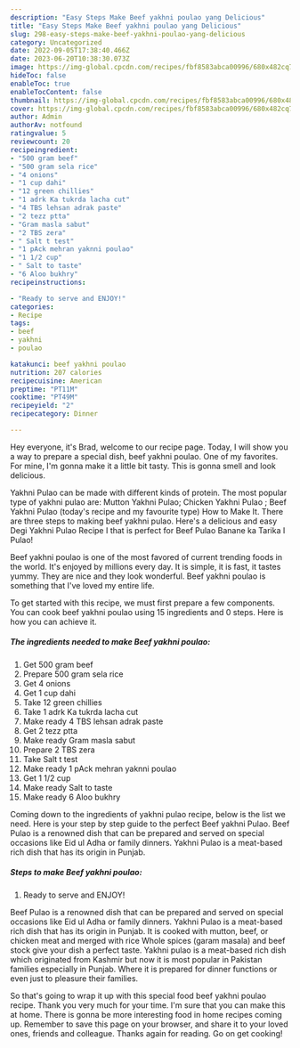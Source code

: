 ```yaml
---
description: "Easy Steps Make Beef yakhni poulao yang Delicious"
title: "Easy Steps Make Beef yakhni poulao yang Delicious"
slug: 298-easy-steps-make-beef-yakhni-poulao-yang-delicious
category: Uncategorized
date: 2022-09-05T17:38:40.466Z
date: 2023-06-20T10:38:30.073Z
image: https://img-global.cpcdn.com/recipes/fbf8583abca00996/680x482cq70/beef-yakhni-poulao-recipe-main-photo.jpg
hideToc: false
enableToc: true
enableTocContent: false
thumbnail: https://img-global.cpcdn.com/recipes/fbf8583abca00996/680x482cq70/beef-yakhni-poulao-recipe-main-photo.jpg
cover: https://img-global.cpcdn.com/recipes/fbf8583abca00996/680x482cq70/beef-yakhni-poulao-recipe-main-photo.jpg
author: Admin
authorAv: notfound
ratingvalue: 5
reviewcount: 20
recipeingredient:
- "500 gram beef"
- "500 gram sela rice"
- "4 onions"
- "1 cup dahi"
- "12 green chillies"
- "1 adrk Ka tukrda lacha cut"
- "4 TBS lehsan adrak paste"
- "2 tezz ptta"
- "Gram masla sabut"
- "2 TBS zera"
- " Salt t test"
- "1 pAck mehran yaknni poulao"
- "1 1/2 cup"
- " Salt to taste"
- "6 Aloo bukhry"
recipeinstructions:

- "Ready to serve and ENJOY!"
categories:
- Recipe
tags:
- beef
- yakhni
- poulao

katakunci: beef yakhni poulao 
nutrition: 207 calories
recipecuisine: American
preptime: "PT11M"
cooktime: "PT49M"
recipeyield: "2"
recipecategory: Dinner

---
```



Hey everyone, it's Brad, welcome to our recipe page. Today, I will show you a way to prepare a special dish, beef yakhni poulao. One of my favorites. For mine, I'm gonna make it a little bit tasty. This is gonna smell and look delicious.

Yakhni Pulao can be made with different kinds of protein. The most popular type of yakhni pulao are: Mutton Yakhni Pulao; Chicken Yakhni Pulao ; Beef Yakhni Pulao (today&#39;s recipe and my favourite type) How to Make It. There are three steps to making beef yakhni pulao. Here&#39;s a delicious and easy Degi Yakhni Pulao Recipe I that is perfect for Beef Pulao Banane ka Tarika I Pulao!

Beef yakhni poulao is one of the most favored of current trending foods in the world. It's enjoyed by millions every day. It is simple, it is fast, it tastes yummy. They are nice and they look wonderful. Beef yakhni poulao is something that I've loved my entire life.


To get started with this recipe, we must first prepare a few components. You can cook beef yakhni poulao using 15 ingredients and 0 steps. Here is how you can achieve it.

<!--inarticleads1-->

##### The ingredients needed to make Beef yakhni poulao:

1. Get 500 gram beef
1. Prepare 500 gram sela rice
1. Get 4 onions
1. Get 1 cup dahi
1. Take 12 green chillies
1. Take 1 adrk Ka tukrda lacha cut
1. Make ready 4 TBS lehsan adrak paste
1. Get 2 tezz ptta
1. Make ready Gram masla sabut
1. Prepare 2 TBS zera
1. Take  Salt t test
1. Make ready 1 pAck mehran yaknni poulao
1. Get 1 1/2 cup
1. Make ready  Salt to taste
1. Make ready 6 Aloo bukhry


Coming down to the ingredients of yakhni pulao recipe, below is the list we need. Here is your step by step guide to the perfect Beef yakhni Pulao. Beef Pulao is a renowned dish that can be prepared and served on special occasions like Eid ul Adha or family dinners. Yakhni Pulao is a meat-based rich dish that has its origin in Punjab. 

<!--inarticleads2-->

##### Steps to make Beef yakhni poulao:


1. Ready to serve and ENJOY!

Beef Pulao is a renowned dish that can be prepared and served on special occasions like Eid ul Adha or family dinners. Yakhni Pulao is a meat-based rich dish that has its origin in Punjab. It is cooked with mutton, beef, or chicken meat and merged with rice Whole spices (garam masala) and beef stock give your dish a perfect taste. Yakhni pulao is a meat-based rich dish which originated from Kashmir but now it is most popular in Pakistan families especially in Punjab. Where it is prepared for dinner functions or even just to pleasure their families. 

So that's going to wrap it up with this special food beef yakhni poulao recipe. Thank you very much for your time. I'm sure that you can make this at home. There is gonna be more interesting food in home recipes coming up. Remember to save this page on your browser, and share it to your loved ones, friends and colleague. Thanks again for reading. Go on get cooking!
